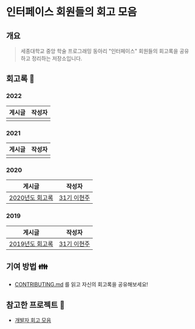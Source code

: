 # 인터페이스 회원들의 회고 모음

## 개요

> 세종대학교 중앙 학술 프로그래밍 동아리 "인터페이스" 회원들의 회고록을 공유하고 정리하는 저장소입니다.

## 회고록 📰

### 2022
| 게시글 | 작성자 |
| ------ | :----: |
| []() | []()   |

### 2021
| 게시글 | 작성자 |
| ------ | :----: |
| []() | []()   |

### 2020
| 게시글 | 작성자 |
| ------ | :----: |
| [2020년도 회고록](https://uhhyunjoo.tistory.com/46) | [31기 이현주](https://github.com/alro923) |

### 2019
| 게시글 | 작성자 |
| ------ | :----: |
| [2019년도 회고록](https://uhhyunjoo.tistory.com/45) | [31기 이현주](https://github.com/alro923) |

## 기여 방법 👪
- [CONTRIBUTING.md](./CONTRIBUTING.md) 를 읽고 자신의 회고록을 공유해보세요!

## 참고한 프로젝트 💖 
- [개발자 회고 모음](https://github.com/oaksong/developers-retrospective)


